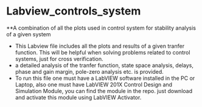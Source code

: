 # Labview_controls_system
**A combination of all the plots used in control system for stability analysis of a given system

* This Labview file includes all the plots and results of a given tranfer function. This will be helpful when solving problems related to control systems, just for cross verification.
* a detailed analysis of the tranfer function, state space analysis, delays, phase and gain margin, pole-zero analysis etc. is provided.
* To run this file one must have a LabVIEW software installed in the PC or Laptop, also one must have LabVIEW 201X Control Design and Simulation Module, you can find the module in the repo. just download and activate this module using LabVIEW Activator. 
